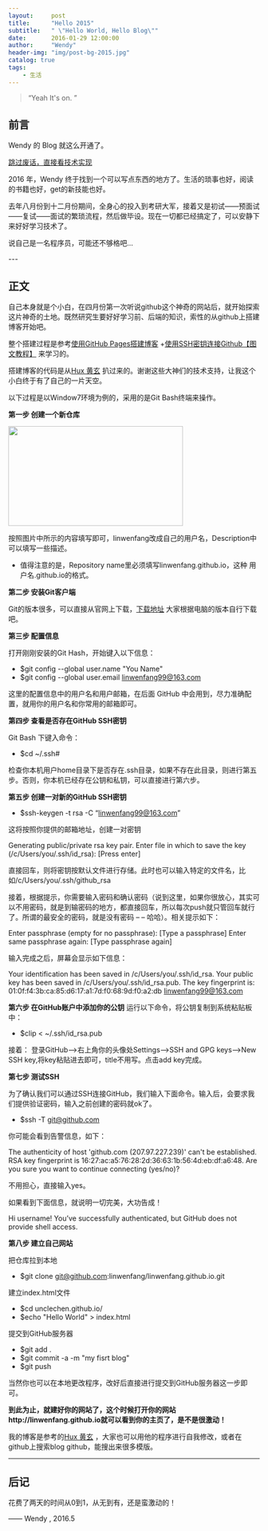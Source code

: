 ```yaml
---
layout:     post
title:      "Hello 2015"
subtitle:   " \"Hello World, Hello Blog\""
date:       2016-01-29 12:00:00
author:     "Wendy"
header-img: "img/post-bg-2015.jpg"
catalog: true
tags:
    - 生活
---
```


> “Yeah It's on. ”


## 前言

Wendy 的 Blog 就这么开通了。

[跳过废话，直接看技术实现](#build) 

2016 年，Wendy 终于找到一个可以写点东西的地方了。生活的琐事也好，阅读的书籍也好，get的新技能也好。


去年八月份到十二月份期间，全身心的投入到考研大军，接着又是初试——预面试——复试——面试的繁琐流程，然后做毕设。现在一切都已经搞定了，可以安静下来好好学习技术了。


说自己是一名程序员，可能还不够格吧...



<p id = "build"></p>
---

## 正文

自己本身就是个小白，在四月份第一次听说github这个神奇的网站后，就开始探索这片神奇的土地。既然研究生要好好学习前、后端的知识，索性的从github上搭建博客开始吧。

整个搭建过程是参考[使用GitHub Pages搭建博客](http://my.oschina.net/wangxnn/blog/499854?fromerr=ebi0qd1m) +[使用SSH密钥连接Github【图文教程】](http://www.xuanfengge.com/using-ssh-key-link-github-photo-tour.html) 来学习的。

搭建博客的代码是从[Hux 黄玄](https://github.com/Huxpro/huxpro.github.io) 扒过来的。谢谢这些大神们的技术支持，让我这个小白终于有了自己的一片天空。



以下过程是以Window7环境为例的，采用的是Git Bash终端来操作。

**第一步 创建一个新仓库** 

<img src="http://image.baidu.com/detail/newindex?col=&tag=&pn=0&pid=33949323519&aid=400297513&user_id=49224710&setid=-1&sort=0&newsPn=&star=&fr=&from=2" width="350" height="200"/>


按照图片中所示的内容填写即可，linwenfang改成自己的用户名，Description中可以填写一些描述。

* 值得注意的是，Repository name里必须填写linwenfang.github.io，这种 用户名.github.io的格式。


**第二步 安装Git客户端** 

Git的版本很多，可以直接从官网上下载，[下载地址](https://git-scm.com/download/) 大家根据电脑的版本自行下载吧。



**第三步 配置信息** 

打开刚刚安装的Git Hash，开始键入以下信息：

* $git config --global user.name "You Name"
* $git config --global user.email linwenfang99@163.com

这里的配置信息中的用户名和用户邮箱，在后面 GitHub 中会用到，尽力准确配置，就用你的用户名和你常用的邮箱即可。


**第四步 查看是否存在GitHub SSH密钥** 

Git Bash 下键入命令：

* $cd ~/.ssh#

检查你本机用户home目录下是否存在.ssh目录，如果不存在此目录，则进行第五步。否则，你本机已经存在公钥和私钥，可以直接进行第六步。


**第五步 创建一对新的GitHub SSH密钥** 

* $ssh-keygen -t rsa -C “linwenfang99@163.com”

这将按照你提供的邮箱地址，创建一对密钥

Generating public/private rsa key pair.
Enter file in which to save the key (/c/Users/you/.ssh/id_rsa): [Press enter]

直接回车，则将密钥按默认文件进行存储。此时也可以输入特定的文件名，比如/c/Users/you/.ssh/github_rsa

接着，根据提示，你需要输入密码和确认密码（说到这里，如果你很放心，其实可以不用密码，就是到输密码的地方，都直接回车，所以每次push就只管回车就行了。所谓的最安全的密码，就是没有密码  – –  哈哈）。相关提示如下：

Enter passphrase (empty for no passphrase): [Type a passphrase]
Enter same passphrase again: [Type passphrase again]

输入完成之后，屏幕会显示如下信息：

Your identification has been saved in /c/Users/you/.ssh/id_rsa.
Your public key has been saved in /c/Users/you/.ssh/id_rsa.pub.
The key fingerprint is:
01:0f:f4:3b:ca:85:d6:17:a1:7d:f0:68:9d:f0:a2:db linwenfang99@163.com


**第六步 在GitHub账户中添加你的公钥** 
运行以下命令，将公钥复制到系统粘贴板中：

* $clip < ~/.ssh/id_rsa.pub

接着：
登录GitHub——>右上角你的头像处Settings——>SSH and GPG keys——>New SSH key,将key粘贴进去即可，title不用写。点击add key完成。


**第七步 测试SSH** 

为了确认我们可以通过SSH连接GitHub，我们输入下面命令。输入后，会要求我们提供验证密码，输入之前创建的密码就ok了。

* $ssh -T git@github.com


你可能会看到告警信息，如下：

The authenticity of host 'github.com (207.97.227.239)' can't be established.
RSA key fingerprint is 16:27:ac:a5:76:28:2d:36:63:1b:56:4d:eb:df:a6:48.
Are you sure you want to continue connecting (yes/no)?

不用担心，直接输入yes。

如果看到下面信息，就说明一切完美，大功告成！

Hi username! You’ve successfully authenticated, but GitHub does not provide shell access.


**第八步 建立自己网站** 

把仓库拉到本地
* $git clone git@github.com:linwenfang/linwenfang.github.io.git

建立index.html文件
* $cd unclechen.github.io/
* $echo "Hello World" > index.html

提交到GitHub服务器 
* $git add .
* $git commit -a -m "my fisrt blog"
* $git push


当然你也可以在本地更改程序，改好后直接进行提交到GitHub服务器这一步即可。


**到此为止，就建好你的网站了，这个时候打开你的网站http://linwenfang.github.io就可以看到你的主页了，是不是很激动！** 



我的博客是参考的[Hux 黄玄](https://github.com/Huxpro/huxpro.github.io) ，大家也可以用他的程序进行自我修改，或者在github上搜索blog github，能搜出来很多模版。

---
## 后记

花费了两天的时间从0到1，从无到有，还是蛮激动的！

—— Wendy , 2016.5



